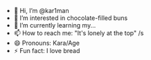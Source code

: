 - 👋 Hi, I’m @kar1man
- 👀 I’m interested in chocolate-filled buns
- 🌱 I’m currently learning my...
- 📫 How to reach me: "It's lonely at the top" /s
- 😄 Pronouns: Kara/Age
- ⚡ Fun fact: I love bread

<!---
kar1man/kar1man is a ✨ special ✨ repository because its `README.md` (this file) appears on your GitHub profile.
You can click the Preview link to take a look at your changes.
--->
